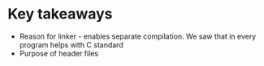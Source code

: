 # Key takeaways

* Reason for linker - enables separate compilation. We saw that in every program helps with C standard&#x20;
* Purpose of header files
